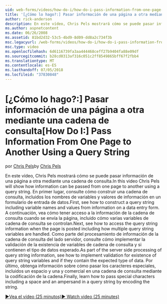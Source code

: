 ```yaml
---
uid: web-forms/videos/how-do-i/how-do-i-pass-information-from-one-page-to-another-using-a-query-string
title: '[¿Cómo lo hago?:] Pasar información de una página a otra mediante una cadena de consulta | Microsoft Docs'
author: rick-anderson
description: En este vídeo, Chris Pels mostrará cómo se puede pasar información de una página a otra mediante una cadena de consulta. En primer lugar, consulte cómo construir una cadena de consulta en...
ms.author: aspnetcontent
ms.date: 06/26/2008
ms.assetid: 81bd2d32-53c5-4bd9-8d09-dd8a2c734f3b
msc.legacyurl: /web-forms/videos/how-do-i/how-do-i-pass-information-from-one-page-to-another-using-a-query-string
msc.type: video
ms.openlocfilehash: 6d6116739fa3aa444468ceff27b9404fa88e09df
ms.sourcegitcommit: b28cd0313af316c051c2ff8549865bff67f2fbb4
ms.translationtype: MT
ms.contentlocale: es-ES
ms.lasthandoff: 07/05/2018
ms.locfileid: "37830848"
---
```

<a name="how-do-i-pass-information-from-one-page-to-another-using-a-query-string"></a><span data-ttu-id="3013a-104">[¿Cómo lo hago?:] Pasar información de una página a otra mediante una cadena de consulta</span><span class="sxs-lookup"><span data-stu-id="3013a-104">[How Do I:] Pass Information From One Page to Another Using a Query String</span></span>
====================
<span data-ttu-id="3013a-105">por [Chris Pels](https://twitter.com/chrispels)</span><span class="sxs-lookup"><span data-stu-id="3013a-105">by [Chris Pels](https://twitter.com/chrispels)</span></span>

<span data-ttu-id="3013a-106">En este vídeo, Chris Pels mostrará cómo se puede pasar información de una página a otra mediante una cadena de consulta.</span><span class="sxs-lookup"><span data-stu-id="3013a-106">In this video Chris Pels will show how information can be passed from one page to another using a query string.</span></span> <span data-ttu-id="3013a-107">En primer lugar, consulte cómo construir una cadena de consulta, incluidos los nombres de variables y valores de información en un formulario de entrada de datos.</span><span class="sxs-lookup"><span data-stu-id="3013a-107">First, see how to construct a query string including variable names and values from information on a data entry form.</span></span> <span data-ttu-id="3013a-108">A continuación, vea cómo tener acceso a la información de la cadena de consulta cuando se envía la página, incluido cómo varias variables de cadena de consulta se controlan.</span><span class="sxs-lookup"><span data-stu-id="3013a-108">Next, see how to access the query string information when the page is posted including how multiple query string variables are handled.</span></span> <span data-ttu-id="3013a-109">Como parte del procesamiento de información de la cadena de consulta del lado servidor, consulte cómo implementar la validación de la existencia de variables de cadena de consulta y si contienen el tipo de datos esperado.</span><span class="sxs-lookup"><span data-stu-id="3013a-109">As part of the server side processing of query string information, see how to implement validation for existence of query string variables and if they contain the expected type of data.</span></span> <span data-ttu-id="3013a-110">Por último, obtenga información sobre cómo pasar los caracteres especiales, incluidos un espacio y una y comercial en una cadena de consulta mediante la codificación de la cadena.</span><span class="sxs-lookup"><span data-stu-id="3013a-110">Finally, learn how to pass special characters including a space and an ampersand in a query string by encoding the string.</span></span>

[<span data-ttu-id="3013a-111">&#9654;Vea el vídeo (25 minutos)</span><span class="sxs-lookup"><span data-stu-id="3013a-111">&#9654; Watch video (25 minutes)</span></span>](https://channel9.msdn.com/Blogs/ASP-NET-Site-Videos/how-do-i-pass-information-from-one-page-to-another-using-a-query-string)
